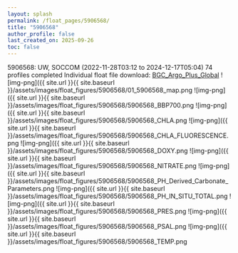 ```yaml
---
layout: splash
permalink: /float_pages/5906568/
title: "5906568"
author_profile: false
last_created_on: 2025-09-26
toc: false
---
```

 
5906568: UW, SOCCOM (2022-11-28T03:12 to 2024-12-17T05:04)
74 profiles completed
Individual float file download: [BGC_Argo_Plus_Global](https://ftp.soest.hawaii.edu/bgc_argo_plus/Individual_Floats/outliers_removed/5906568_Sprof_processed.nc)
![img-png]({{ site.url }}{{ site.baseurl }}/assets/images/float_figures/5906568/01_5906568_map.png
![img-png]({{ site.url }}{{ site.baseurl }}/assets/images/float_figures/5906568/5906568_BBP700.png
![img-png]({{ site.url }}{{ site.baseurl }}/assets/images/float_figures/5906568/5906568_CHLA.png
![img-png]({{ site.url }}{{ site.baseurl }}/assets/images/float_figures/5906568/5906568_CHLA_FLUORESCENCE.png
![img-png]({{ site.url }}{{ site.baseurl }}/assets/images/float_figures/5906568/5906568_DOXY.png
![img-png]({{ site.url }}{{ site.baseurl }}/assets/images/float_figures/5906568/5906568_NITRATE.png
![img-png]({{ site.url }}{{ site.baseurl }}/assets/images/float_figures/5906568/5906568_PH_Derived_Carbonate_Parameters.png
![img-png]({{ site.url }}{{ site.baseurl }}/assets/images/float_figures/5906568/5906568_PH_IN_SITU_TOTAL.png
![img-png]({{ site.url }}{{ site.baseurl }}/assets/images/float_figures/5906568/5906568_PRES.png
![img-png]({{ site.url }}{{ site.baseurl }}/assets/images/float_figures/5906568/5906568_PSAL.png
![img-png]({{ site.url }}{{ site.baseurl }}/assets/images/float_figures/5906568/5906568_TEMP.png
